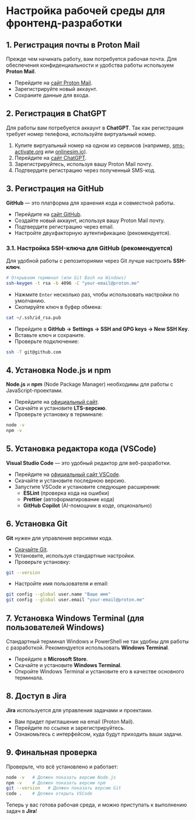 # Настройка рабочей среды для фронтенд-разработки

## 1. Регистрация почты в Proton Mail

Прежде чем начинать работу, вам потребуется рабочая почта. Для обеспечения конфиденциальности и удобства работы используем **Proton Mail**.

- Перейдите на [сайт Proton Mail](https://proton.me/mail).
- Зарегистрируйте новый аккаунт.
- Сохраните данные для входа.

## 2. Регистрация в ChatGPT

Для работы вам потребуется аккаунт в **ChatGPT**. Так как регистрация требует номер телефона, используйте виртуальный номер.

1. Купите виртуальный номер на одном из сервисов (например, [sms-activate.org](https://sms-activate.org) или [onlinesim.io](https://onlinesim.io)).
2. Перейдите на [сайт ChatGPT](https://openai.com/chatgpt).
3. Зарегистрируйтесь, используя вашу Proton Mail почту.
4. Подтвердите регистрацию через полученный SMS-код.

## 3. Регистрация на GitHub

**GitHub** — это платформа для хранения кода и совместной работы.

- Перейдите на [сайт GitHub](https://github.com/).
- Создайте новый аккаунт, используя вашу Proton Mail почту.
- Подтвердите регистрацию через email.
- Настройте двухфакторную аутентификацию (рекомендуется).

### 3.1. Настройка SSH-ключа для GitHub (рекомендуется)

Для удобной работы с репозиториями через Git лучше настроить **SSH-ключ**.

```sh
# Открываем терминал (или Git Bash на Windows)
ssh-keygen -t rsa -b 4096 -C "your-email@proton.me"
```

- Нажмите `Enter` несколько раз, чтобы использовать настройки по умолчанию.
- Скопируйте ключ в буфер обмена:

```sh
cat ~/.ssh/id_rsa.pub
```

- Перейдите в **GitHub → Settings → SSH and GPG keys → New SSH Key**.
- Вставьте ключ и сохраните.
- Проверьте подключение:

```sh
ssh -T git@github.com
```

## 4. Установка Node.js и npm

**Node.js** и **npm** (Node Package Manager) необходимы для работы с JavaScript-проектами.

- Перейдите на [официальный сайт](https://nodejs.org/).
- Скачайте и установите **LTS-версию**.
- Проверьте установку в терминале:

```sh
node -v
npm -v
```

## 5. Установка редактора кода (VSCode)

**Visual Studio Code** — это удобный редактор для веб-разработки.

- Перейдите на [официальный сайт VSCode](https://code.visualstudio.com/).
- Скачайте и установите последнюю версию.
- Запустите VSCode и установите следующие расширения:
  - **ESLint** (проверка кода на ошибки)
  - **Prettier** (автоформатирование кода)
  - **GitHub Copilot** (AI-помощник в коде, опционально)

## 6. Установка Git

**Git** нужен для управления версиями кода.

- [Скачайте Git](https://git-scm.com/downloads).
- Установите, используя стандартные настройки.
- Проверьте установку:

```sh
git --version
```

- Настройте имя пользователя и email:

```sh
git config --global user.name "Ваше имя"
git config --global user.email "your-email@proton.me"
```

## 7. Установка Windows Terminal (для пользователей Windows)

Стандартный терминал Windows и PowerShell не так удобны для работы с разработкой. Рекомендуется использовать **Windows Terminal**.

- Перейдите в **Microsoft Store**.
- Скачайте и установите **Windows Terminal**.
- Откройте Windows Terminal и установите его в качестве основного терминала.

## 8. Доступ в Jira

**Jira** используется для управления задачами и проектами.

- Вам придет приглашение на email (Proton Mail).
- Перейдите по ссылке и зарегистрируйтесь.
- Ознакомьтесь с интерфейсом, куда будут приходить ваши задачи.

## 9. Финальная проверка

Проверьте, что всё установлено и работает:

```sh
node -v   # Должен показать версию Node.js
npm -v    # Должен показать версию npm
git --version   # Должен показать версию Git
code .    # Должен открыть VSCode
```

Теперь у вас готова рабочая среда, и можно приступать к выполнению задач в **Jira**!

